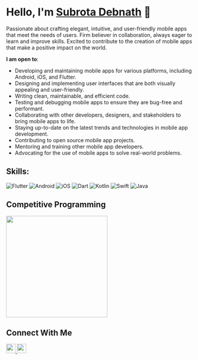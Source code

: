 # Hello, I'm [Subrota Debnath](https://subrotadebnath.github.io/) 👋


Passionate about crafting elegant, intuitive, and user-friendly mobile apps that meet the needs of users. Firm believer in collaboration, always eager to learn and improve skills. Excited to contribute to the creation of mobile apps that make a positive impact on the world.

**I am open to**:

- Developing and maintaining mobile apps for various platforms, including Android, iOS, and Flutter.
- Designing and implementing user interfaces that are both visually appealing and user-friendly.
- Writing clean, maintainable, and efficient code.
- Testing and debugging mobile apps to ensure they are bug-free and performant.
- Collaborating with other developers, designers, and stakeholders to bring mobile apps to life.
- Staying up-to-date on the latest trends and technologies in mobile app development.
- Contributing to open source mobile app projects.
- Mentoring and training other mobile app developers.
- Advocating for the use of mobile apps to solve real-world problems.


## Skills:
![Flutter](https://img.shields.io/badge/flutter-%230175C2.svg?style=for-the-badge&logo=flutter&logoColor=white)
![Android](https://img.shields.io/badge/Android-3DDC84?style=for-the-badge&logo=android&logoColor=white)
![iOS](https://img.shields.io/badge/iOS-000000?style=for-the-badge&logo=ios&logoColor=white)
![Dart](https://img.shields.io/badge/dart-%230175C2.svg?style=for-the-badge&logo=dart&logoColor=white)
![Kotlin](https://img.shields.io/badge/kotlin-%237F52FF.svg?style=for-the-badge&logo=kotlin&logoColor=white)
![Swift](https://img.shields.io/badge/swift-F54A2A?style=for-the-badge&logo=swift&logoColor=white)
![Java](https://img.shields.io/badge/java-%23ED8B00.svg?style=for-the-badge&logo=openjdk&logoColor=white)

## Competitive Programming
<p float="left">
<img height="273em" src="https://leetcard.jacoblin.cool/subrota?theme=dark&font=Karma&ext=contest" />
<!-- <img height="280em" src="https://raw.githubusercontent.com/{}/cf-stats/main/output/light_card.svg" /> -->
</p>

## Connect With Me

<p left="center">
<a href="https://twitter.com/debnath_subrota">
  <img src="https://img.shields.io/badge/twitter-%231DA1F2.svg?&style=for-the-badge&logo=twitter&logoColor=white" height=25>
</a> 
<a href="https://www.linkedin.com/in/subrota-debnath/">
  <img src="https://img.shields.io/badge/linkedin-%230077B5.svg?&style=for-the-badge&logo=linkedin&logoColor=white" height=25>
</a> 
<!-- <a href="https://www.facebook.com/sudiptob2">
  <img src="https://img.shields.io/badge/Facebook-1877F2?style=for-the-badge&logo=facebook&logoColor=white" height=25>
</a> -->
<!-- <a href="https://medium.com/@sudiptob2">
  <img src="https://img.shields.io/badge/Medium-12100E?style=for-the-badge&logo=medium&logoColor=white" height=25>
</a> -->
<!-- <a href="mailto:developer.subrota@gmail.com">
  <img src="	https://img.shields.io/badge/Gmail-D14836?style=for-the-badge&logo=gmail&logoColor=white" height=25>
</a> -->
</p>


